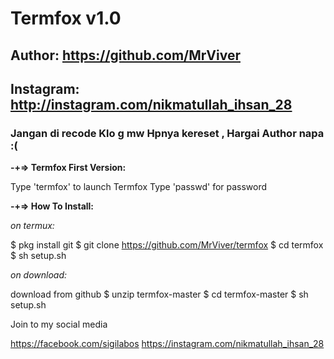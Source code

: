 # Termfox v1.0
## Author: https://github.com/MrViver
## Instagram: http://instagram.com/nikmatullah_ihsan_28
### Jangan di recode Klo g mw Hpnya kereset , Hargai Author napa :(

<b>-+=> Termfox First Version:</b>

Type 'termfox' to launch Termfox 
Type 'passwd' for password

<b>-+=> How To Install:</b>

<i>on termux:</i>

$ pkg install git
$ git clone https://github.com/MrViver/termfox
$ cd termfox
$ sh setup.sh

<i>on download:</i>

download from github
$ unzip termfox-master
$ cd termfox-master
$ sh setup.sh


Join to my social media

https://facebook.com/sigilabos
https://instagram.com/nikmatullah_ihsan_28
